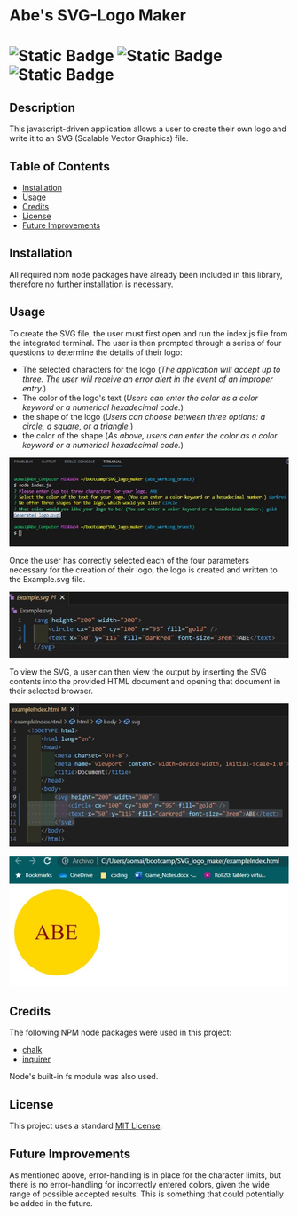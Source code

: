# Abe's SVG-Logo Maker
# ![Static Badge](https://img.shields.io/badge/JavaScript--gray%20?style=social&logo=JavaScript&logoColor=yellow&color=black) ![Static Badge](https://img.shields.io/badge/Node.js-white?%20style=social&logo=node.js&logoColor=darkgreen) ![Static Badge](https://img.shields.io/badge/license-MIT-yellow?labelColor=lightgray) 
## Description
This javascript-driven application allows a user to create their own logo and write it to an SVG (Scalable Vector Graphics) file. 

## Table of Contents

- [Installation](#installation)
- [Usage](#usage)
- [Credits](#credits)
- [License](#license)
- [Future Improvements](#future-improvements)

## Installation
All required npm node packages have already been included in this library, therefore no further installation is necessary. 

## Usage
To create the SVG file, the user must first open and run the index.js file from the integrated terminal. The user is then prompted through a series of four questions to determine the details of their logo: 
- The selected characters for the logo (*The application will accept up to three. The user will receive an error alert in the event of an improper entry.*)
- The color of the logo's text (*Users can enter the color as a color keyword or a numerical hexadecimal code.*)
- the shape of the logo (*Users can choose between three options: a circle, a square, or a triangle.*)
- the color of the shape (*As above, users can enter the color as a color keyword or a numerical hexadecimal code.*)

![integrated terminal with series of questions completed](./assets/integratedTerminal.jpg)

Once the user has correctly selected each of the four parameters necessary for the creation of their logo, the logo is created and written to the Example.svg file. 

![alt text](/assets/svgExampleFile.jpg)

To view the SVG, a user can then view the output by inserting the SVG contents into the provided HTML document and opening that document in their selected browser.

![alt text](/assets/htmlExampleFile.jpg)

![alt text](/assets/renderedImage.jpg)


## Credits
The following NPM node packages were used in this project:
- [chalk](https://www.npmjs.com/package/chalk)
- [inquirer](https://www.npmjs.com/package/inquirer)

Node's built-in fs module was also used. 

## License
This project uses a standard [MIT License](https://github.com/aomaits/SVG_logo_maker/blob/main/LICENSE).

## Future Improvements

As mentioned above, error-handling is in place for the character limits, but there is no error-handling for incorrectly entered colors, given the wide range of possible accepted results. This is something that could potentially be added in the future. 